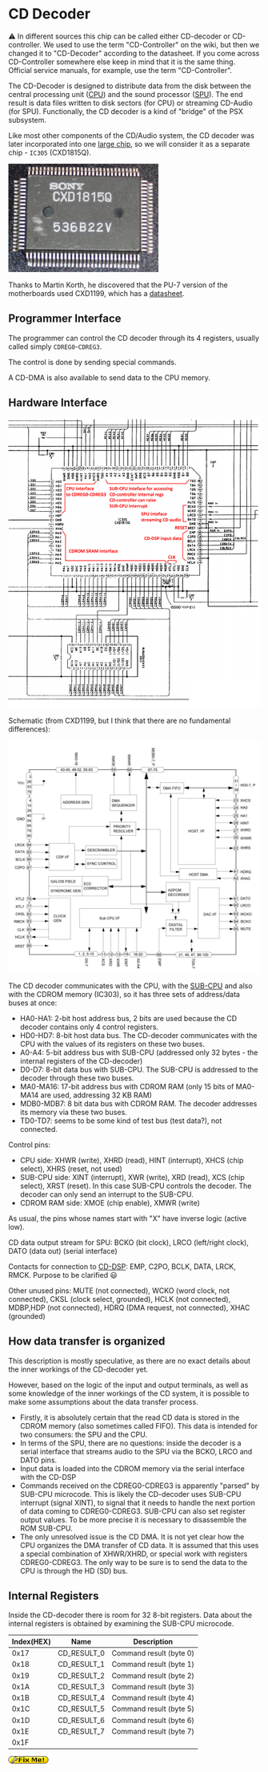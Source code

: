 # CD Decoder

:warning: In different sources this chip can be called either CD-decoder or CD-controller. We used to use the term "CD-Controller" on the wiki, but then we changed it to "CD-Decoder" according to the datasheet. If you come across CD-Controller somewhere else keep in mind that it is the same thing. Official service manuals, for example, use the term "CD-Controller".

The CD-Decoder is designed to distribute data from the disk between the central processing unit ([CPU](cpu.md)) and the sound processor ([SPU](spu.md)). The end result is data files written to disk sectors (for CPU) or streaming CD-Audio (for SPU). Functionally, the CD decoder is a kind of "bridge" of the PSX subsystem.

Like most other components of the CD/Audio system, the CD decoder was later incorporated into one [large chip](subic.md), so we will consider it as a separate chip - `IC305` (CXD1815Q).

![CXD1815Q_package](/wiki/imgstore/CXD1815Q_package.jpg)

Thanks to Martin Korth, he discovered that the PU-7 version of the motherboards used CXD1199, which has a [datasheet](/docs/CXD1199.pdf).

## Programmer Interface

The programmer can control the CD decoder through its 4 registers, usually called simply `CDREG0`-`CDREG3`.

The control is done by sending special commands.

A CD-DMA is also available to send data to the CPU memory.

## Hardware Interface

![IC305_overview](/wiki/imgstore/IC305_overview.jpg)

Schematic (from CXD1199, but I think that there are no fundamental differences):

![CXD1199_circuit](/wiki/imgstore/CXD1199_circuit.jpg)

The CD decoder communicates with the CPU, with the [SUB-CPU](subcpu.md) and also with the CDROM memory (IC303), so it has three sets of address/data buses at once:

- HA0-HA1: 2-bit host address bus, 2 bits are used because the CD decoder contains only 4 control registers.
- HD0-HD7: 8-bit host data bus. The CD-decoder communicates with the CPU with the values of its registers on these two buses.
- A0-A4: 5-bit address bus with SUB-CPU (addressed only 32 bytes - the internal registers of the CD-decoder)
- D0-D7: 8-bit data bus with SUB-CPU. The SUB-CPU is addressed to the decoder through these two buses.
- MA0-MA16: 17-bit address bus with CDROM RAM (only 15 bits of MA0-MA14 are used, addressing 32 KB RAM)
- MDB0-MDB7: 8 bit data bus with CDROM RAM. The decoder addresses its memory via these two buses.
- TD0-TD7: seems to be some kind of test bus (test data?), not connected.

Control pins:

- CPU side: XHWR (write), XHRD (read), HINT (interrupt), XHCS (chip select), XHRS (reset, not used)
- SUB-CPU side: XINT (interrupt), XWR (write), XRD (read), XCS (chip select), XRST (reset). In this case SUB-CPU controls the decoder. The decoder can only send an interrupt to the SUB-CPU.
- CDROM RAM side: XMOE (chip enable), XMWR (write)

As usual, the pins whose names start with "X" have inverse logic (active low).

CD data output stream for SPU: BCKO (bit clock), LRCO (left/right clock), DATO (data out) (serial interface)

Contacts for connection to [CD-DSP](cddsp.md): EMP, C2PO, BCLK, DATA, LRCK, RMCK. Purpose to be clarified :smiley:

Other unused pins: MUTE (not connected), WCKO (word clock, not connected), CKSL (clock select, grounded), HCLK (not connected), MDBP,HDP (not connected), HDRQ (DMA request, not connected), XHAC (grounded)

## How data transfer is organized

This description is mostly speculative, as there are no exact details about the inner workings of the CD-decoder yet.

However, based on the logic of the input and output terminals, as well as some knowledge of the inner workings of the CD system, it is possible to make some assumptions about the data transfer process.

- Firstly, it is absolutely certain that the read CD data is stored in the CDROM memory (also sometimes called FIFO). This data is intended for two consumers: the SPU and the CPU.
- In terms of the SPU, there are no questions: inside the decoder is a serial interface that streams audio to the SPU via the BCKO, LRCO and DATO pins.
- Input data is loaded into the CDROM memory via the serial interface with the CD-DSP
- Commands received on the CDREG0-CDREG3 is apparently "parsed" by SUB-CPU microcode. This is likely the CD-decoder uses SUB-CPU interrupt (signal XINT), to signal that it needs to handle the next portion of data coming to CDREG0-CDREG3. SUB-CPU can also set register output values. To be more precise it is necessary to disassemble the ROM SUB-CPU.
- The only unresolved issue is the CD DMA. It is not yet clear how the CPU organizes the DMA transfer of CD data. It is assumed that this uses a special combination of XHWR/XHRD, or special work with registers CDREG0-CDREG3. The only way to be sure is to send the data to the CPU is through the HD (SD) bus.

## Internal Registers

Inside the CD-decoder there is room for 32 8-bit registers. Data about the internal registers is obtained by examining the SUB-CPU microcode.

|Index(HEX)|Name|Description|
|---|---|---|
|0x17|CD_RESULT_0|Command result (byte 0)|
|0x18|CD_RESULT_1|Command result (byte 1)|
|0x19|CD_RESULT_2|Command result (byte 2)|
|0x1A|CD_RESULT_3|Command result (byte 3)|
|0x1B|CD_RESULT_4|Command result (byte 4)|
|0x1C|CD_RESULT_5|Command result (byte 5)|
|0x1D|CD_RESULT_6|Command result (byte 6)|
|0x1E|CD_RESULT_7|Command result (byte 7)|
|0x1F|||

![fixme](/wiki/imgstore/fixme.gif)
